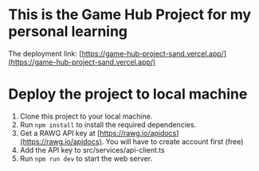 # This is the Game Hub Project for my personal learning

The deployment link: [https://game-hub-project-sand.vercel.app/](https://game-hub-project-sand.vercel.app/)


# Deploy the project to local machine

1. Clone this project to your local machine.
2. Run ```npm install``` to install the required dependencies.
3. Get a RAWG API key at [https://rawg.io/apidocs](https://rawg.io/apidocs). You will have to create account first (free)
4. Add the API key to src/services/api-client.ts
5. Run ```npm run dev``` to start the web server.
